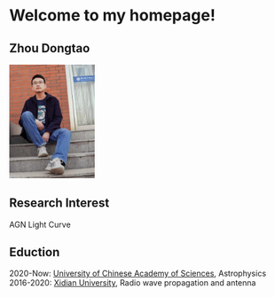 # Welcome to my homepage!
## Zhou Dongtao

<img src="zdt2.jpg" alt="my" style="zoom:20%;" />

## Research Interest
AGN Light Curve
## Eduction
2020-Now: [University of Chinese Academy of Sciences](https://english.ucas.ac.cn/), Astrophysics  
2016-2020: [Xidian University](https://en.xidian.edu.cn/), Radio wave propagation and antenna
